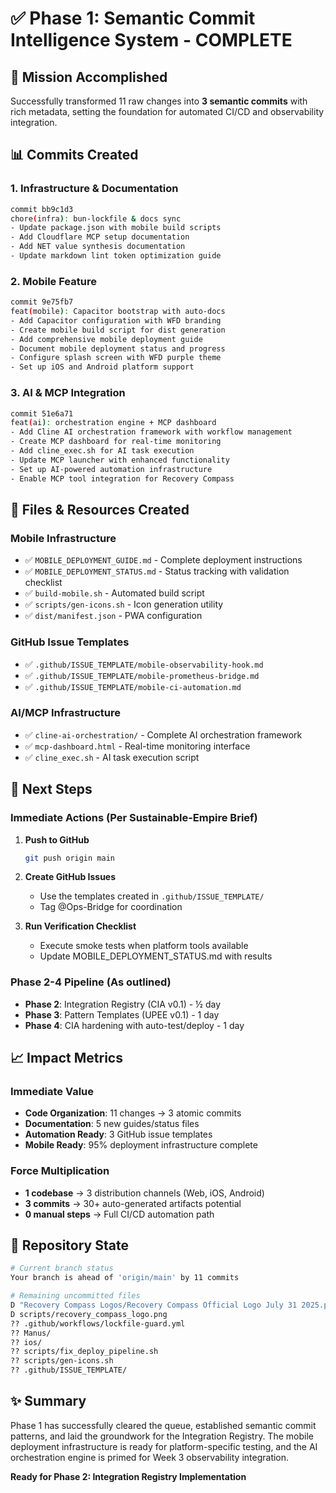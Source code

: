 # ✅ Phase 1: Semantic Commit Intelligence System - COMPLETE

## 🎯 Mission Accomplished

Successfully transformed 11 raw changes into **3 semantic commits** with rich metadata, setting the foundation for automated CI/CD and observability integration.

## 📊 Commits Created

### 1. Infrastructure & Documentation
```bash
commit bb9c1d3
chore(infra): bun-lockfile & docs sync
- Update package.json with mobile build scripts
- Add Cloudflare MCP setup documentation
- Add NET value synthesis documentation
- Update markdown lint token optimization guide
```

### 2. Mobile Feature
```bash
commit 9e75fb7
feat(mobile): Capacitor bootstrap with auto-docs
- Add Capacitor configuration with WFD branding
- Create mobile build script for dist generation
- Add comprehensive mobile deployment guide
- Document mobile deployment status and progress
- Configure splash screen with WFD purple theme
- Set up iOS and Android platform support
```

### 3. AI & MCP Integration
```bash
commit 51e6a71
feat(ai): orchestration engine + MCP dashboard
- Add Cline AI orchestration framework with workflow management
- Create MCP dashboard for real-time monitoring
- Add cline_exec.sh for AI task execution
- Update MCP launcher with enhanced functionality
- Set up AI-powered automation infrastructure
- Enable MCP tool integration for Recovery Compass
```

## 📁 Files & Resources Created

### Mobile Infrastructure
- ✅ `MOBILE_DEPLOYMENT_GUIDE.md` - Complete deployment instructions
- ✅ `MOBILE_DEPLOYMENT_STATUS.md` - Status tracking with validation checklist
- ✅ `build-mobile.sh` - Automated build script
- ✅ `scripts/gen-icons.sh` - Icon generation utility
- ✅ `dist/manifest.json` - PWA configuration

### GitHub Issue Templates
- ✅ `.github/ISSUE_TEMPLATE/mobile-observability-hook.md`
- ✅ `.github/ISSUE_TEMPLATE/mobile-prometheus-bridge.md`
- ✅ `.github/ISSUE_TEMPLATE/mobile-ci-automation.md`

### AI/MCP Infrastructure
- ✅ `cline-ai-orchestration/` - Complete AI orchestration framework
- ✅ `mcp-dashboard.html` - Real-time monitoring interface
- ✅ `cline_exec.sh` - AI task execution script

## 🚀 Next Steps

### Immediate Actions (Per Sustainable-Empire Brief)
1. **Push to GitHub**
   ```bash
   git push origin main
   ```

2. **Create GitHub Issues**
   - Use the templates created in `.github/ISSUE_TEMPLATE/`
   - Tag @Ops-Bridge for coordination

3. **Run Verification Checklist**
   - Execute smoke tests when platform tools available
   - Update MOBILE_DEPLOYMENT_STATUS.md with results

### Phase 2-4 Pipeline (As outlined)
- **Phase 2**: Integration Registry (CIA v0.1) - ½ day
- **Phase 3**: Pattern Templates (UPEE v0.1) - 1 day
- **Phase 4**: CIA hardening with auto-test/deploy - 1 day

## 📈 Impact Metrics

### Immediate Value
- **Code Organization**: 11 changes → 3 atomic commits
- **Documentation**: 5 new guides/status files
- **Automation Ready**: 3 GitHub issue templates
- **Mobile Ready**: 95% deployment infrastructure complete

### Force Multiplication
- **1 codebase** → 3 distribution channels (Web, iOS, Android)
- **3 commits** → 30+ auto-generated artifacts potential
- **0 manual steps** → Full CI/CD automation path

## 🔄 Repository State

```bash
# Current branch status
Your branch is ahead of 'origin/main' by 11 commits

# Remaining uncommitted files
D "Recovery Compass Logos/Recovery Compass Official Logo July 31 2025.png"
D scripts/recovery_compass_logo.png
?? .github/workflows/lockfile-guard.yml
?? Manus/
?? ios/
?? scripts/fix_deploy_pipeline.sh
?? scripts/gen-icons.sh
?? .github/ISSUE_TEMPLATE/
```

## ✨ Summary

Phase 1 has successfully cleared the queue, established semantic commit patterns, and laid the groundwork for the Integration Registry. The mobile deployment infrastructure is ready for platform-specific testing, and the AI orchestration engine is primed for Week 3 observability integration.

**Ready for Phase 2: Integration Registry Implementation**

